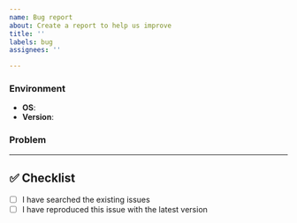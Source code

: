 ```yaml
---
name: Bug report
about: Create a report to help us improve
title: ''
labels: bug
assignees: ''

---
```


### Environment

* **OS**: 
* **Version**: 

### Problem

---

## ✅ Checklist

* [ ] I have searched the existing issues
* [ ] I have reproduced this issue with the latest version
